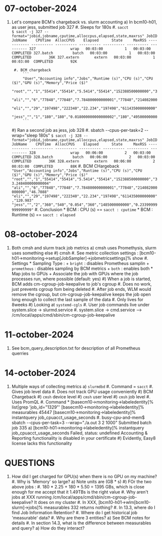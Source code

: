 07-october-2024
==================================
1. Let's compare BCM's chargeback vs. slurm accounting
    a) In bcm10-h01, as user jess, submitted job 327
        #. Sleeps for 180s
        #. `sacct`   
            ```
            $ sacct -j 327 --format="jobid,jobname,cputime,alloccpus,elapsed,state,maxrss"
            JobID           JobName    CPUTime  AllocCPUS    Elapsed      State     MaxRSS
            ------------ ---------- ---------- ---------- ---------- ---------- ----------
            327                wrap   00:03:00          1   00:03:00  COMPLETED
            327.batch         batch   00:03:00          1   00:03:00  COMPLETED        36K
            327.extern       extern   00:03:00          1   00:03:00  COMPLETED        92K
            ```

        #. BCM chargeback
            ```
            "User","Accounting info","Jobs","Runtime (s)","CPU (s)","CPU ($)","GPU (s)","Memory","Price ($)"
            "root","","1","55414","55414","5.5414","55414","152388500000000","33.248400000000004"
            "ali","","6","77848","77848","7.784800000000001","77848","214082000000000","46.7088"
            "eli","","29","197498","222340","22.234","197498","611435000000000","120.983"
            "jess","","1","180","180","0.018000000000000002","180","495000000000","0.108"
            ```

    #) Ran a second job as jess, job 328
        #. sbatch --cpus-per-task=2 --wrap="sleep 180s"
            ```
            $ sacct -j 328 --format="jobid,jobname,cputime,alloccpus,elapsed,state,maxrss"
            JobID           JobName    CPUTime  AllocCPUS    Elapsed      State     MaxRSS
            ------------ ---------- ---------- ---------- ---------- ---------- ----------
            328                wrap   00:06:00          2   00:03:00  COMPLETED
            328.batch         batch   00:06:00          2   00:03:00  COMPLETED        36K
            328.extern       extern   00:06:00          2   00:03:00  COMPLETED        88K
            ```
        #. BCM CHargeback
            ```
            "User","Accounting info","Jobs","Runtime (s)","CPU (s)","CPU ($)","GPU (s)","Memory","Price ($)"
            "root","","1","55414","55414","5.5414","55414","152388500000000","33.248400000000004"
            "ali","","6","77848","77848","7.784800000000001","77848","214082000000000","46.7088"
            "eli","","29","197498","222340","22.234","197498","611435000000000","120.983"
            "jess","","2","360","540","0.054","360","1485000000000","0.23399999999999999"
            ```
        #. Conclusion
            * BCM : CPU (s)     == `sacct : cputime`
            * BCM : Runtime (s) == `sacct : elapsed`


08-october-2024
==================================
1. Both cmsh and slurm track job metrics
    a) cmsh uses Promethysis, slurm uses something else
    #) cmsh
        #. See metric collection settings :
            [bcm10-h01->monitoring->setup[JobSampler]->jobmetricsettings]% show
        #. Settings
            * Sampling Type :
                + `bright` : disables Prometheus samplin
                + `prometheus` : disables sampling by BCM metrics
                + `both` : enables both
            * Map jobs to GPUs
                + Associate the job with GPUs where the job processes run, where
                  possible (default: yes)
    #) When a job is started, BCM adds cm-cgroup-job-keepalive to job's cgroup
        #. Does no work, just prevents cgroup fom being deleted
        #. After job ends, WLM would remove the cgroup, but cm-cgroup-job-keepalive
           keeps the job open long enough to collect the last sample of the data
        #. Only lives for 8weeks
    #) Looking at `systemd-cgls`
        #. User job commands live under system.slice -> slurmd.service
        #. system.slice -> cmd.service --> /cm/local/apps/cmd/sbin/cm-cgroup-job-keepalive


11-october-2024
==================================
1. See bcm_query_description.txt for description of all Prometheus querries


14-october-2024
==================================
1. Multiple ways of collecting metrics
    a) `slurmdbd`
        #. Command = `sacct`
        #. Gives job level data
        #. Does not track GPU usage conveniently
    #) BCM Chargeback
    #) `cmsh` device level
    #) `cmsh` user level
    #) `cmsh` job level
        #. Uses PromQL 
        #. Command 
            * [basecm10->monitoring->labeledentity]% list|grep 'job_id="1329"'
              [basecm10->monitoring->labeledentity]% measurables 45447
              [basecm10->monitoring->labeledentity]% instantquery job_cpuacct_usage_seconds
#. busy-cpu-and-mem$ sbatch --cpus-per-task=3 --wrap="./a.out 3 2 1000"
   Submitted batch job 335
    a) [bcm10-h01->monitoring->labeledentity]% instantquery job_cpuacct_usage_seconds
       Failed, status: undefined
       Accounting & Reporting functionality is disabled in your certificate
    #) Evidently, Easy8 license lacks this functionality
    

QUESTIONS
==================================
1. How did I get charged for GPU(s) when there is no GPU on my machine?
#. Why is 'Memory' so large?
    a) Note units are (GB * s)
    #) FOr the two above jobs :
        #. 180 * 2.25 + 180 * 5.50 = 1395 GBs, which is close enough for me
           accept that it 1.49TBs is the right value
#. Why aren't jobs at XXX running
   /cm/local/apps/cmd/sbin/cm-cgroup-job-keepalive? It does on my cluster
#. In XXX, [bcm10-h01->wlm[bcm10-slurm]->jobs]% measurables 332 returns nothing?
#. In 13.3, where do I find Job Information Retention?
#. Where do I get historical job 'measurable' data?
#. Why are there 3 entities? 
    a) See BCM notes for details
#. In section 14.3, what is the difference between measurables and query?
    a) How do they interact?
